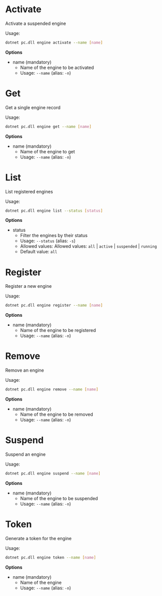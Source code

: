 # Activate

Activate a suspended engine

Usage: 
```sh
dotnet pc.dll engine activate --name [name]
```

**Options**
* name (mandatory)
    * Name of the engine to be activated
    * Usage: `--name` (alias: `-n`)

# Get
Get a single engine record

Usage: 
```sh
dotnet pc.dll engine get --name [name]
```

**Options**
* name (mandatory)
    * Name of the engine to get
    * Usage: `--name` (alias: `-n`)
    
# List
List registered engines

Usage: 
```sh
dotnet pc.dll engine list --status [status]
```

**Options**
* status
    * Filter the engines by their status
    * Usage: `--status` (alias: `-s`)
    * Allowed values: Allowed values: `all` | `active` | `suspended` | `running`
    * Default value: `all`

# Register
Register a new engine

Usage: 
```sh
dotnet pc.dll engine register --name [name]
```

**Options**
* name (mandatory)
    * Name of the engine to be registered
    * Usage: `--name` (alias: `-n`)

# Remove
Remove an engine

Usage: 
```sh
dotnet pc.dll engine remove --name [name]
```

**Options**
* name (mandatory)
    * Name of the engine to be removed
    * Usage: `--name` (alias: `-n`)

# Suspend
Suspend an engine

Usage: 
```sh
dotnet pc.dll engine suspend --name [name]
```

**Options**
* name (mandatory)
    * Name of the engine to be suspended
    * Usage: `--name` (alias: `-n`)

# Token
Generate a token for the engine

Usage: 
```sh
dotnet pc.dll engine token --name [name]
```

**Options**
* name (mandatory)
    * Name of the engine
    * Usage: `--name` (alias: `-n`)
